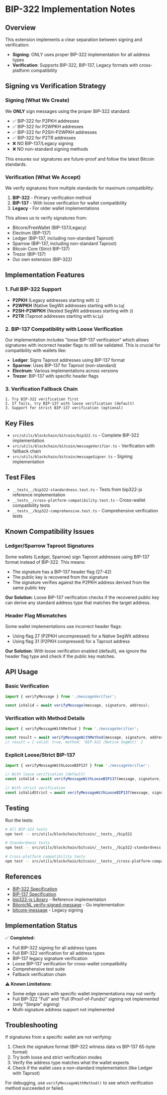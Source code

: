 # BIP-322 Implementation Notes

## Overview
This extension implements a clear separation between signing and verification:
- **Signing**: ONLY uses proper BIP-322 implementation for all address types
- **Verification**: Supports BIP-322, BIP-137, Legacy formats with cross-platform compatibility

## Signing vs Verification Strategy

### Signing (What We Create)
We **ONLY** sign messages using the proper BIP-322 standard:
- ✅ BIP-322 for P2PKH addresses
- ✅ BIP-322 for P2WPKH addresses
- ✅ BIP-322 for P2SH-P2WPKH addresses
- ✅ BIP-322 for P2TR addresses
- ❌ NO BIP-137/Legacy signing
- ❌ NO non-standard signing methods

This ensures our signatures are future-proof and follow the latest Bitcoin standards.

### Verification (What We Accept)
We verify signatures from multiple standards for maximum compatibility:
1. **BIP-322** - Primary verification method
2. **BIP-137** - With loose verification for wallet compatibility
3. **Legacy** - For older wallet implementations

This allows us to verify signatures from:
- Bitcore/FreeWallet (BIP-137/Legacy)
- Electrum (BIP-137)
- Ledger (BIP-137, including non-standard Taproot)
- Sparrow (BIP-137, including non-standard Taproot)
- Bitcoin Core (Strict BIP-137)
- Trezor (BIP-137)
- Our own extension (BIP-322)

## Implementation Features

### 1. Full BIP-322 Support
- **P2PKH** (Legacy addresses starting with `1`)
- **P2WPKH** (Native SegWit addresses starting with `bc1q`)
- **P2SH-P2WPKH** (Nested SegWit addresses starting with `3`)
- **P2TR** (Taproot addresses starting with `bc1p`)

### 2. BIP-137 Compatibility with Loose Verification
Our implementation includes "loose BIP-137 verification" which allows signatures with incorrect header flags to still be validated. This is crucial for compatibility with wallets like:
- **Ledger**: Signs Taproot addresses using BIP-137 format
- **Sparrow**: Uses BIP-137 for Taproot (non-standard)
- **Electrum**: Various implementations across versions
- **Trezor**: BIP-137 with specific header flags

### 3. Verification Fallback Chain
```
1. Try BIP-322 verification first
2. If fails, try BIP-137 with loose verification (default)
3. Support for strict BIP-137 verification (optional)
```

## Key Files

- `src/utils/blockchain/bitcoin/bip322.ts` - Complete BIP-322 implementation
- `src/utils/blockchain/bitcoin/messageVerifier.ts` - Verification with fallback chain
- `src/utils/blockchain/bitcoin/messageSigner.ts` - Signing implementation

## Test Files

- `__tests__/bip322-standardness.test.ts` - Tests from bip322-js reference implementation
- `__tests__/cross-platform-compatibility.test.ts` - Cross-wallet compatibility tests
- `__tests__/bip322-comprehensive.test.ts` - Comprehensive verification tests

## Known Compatibility Issues

### Ledger/Sparrow Taproot Signatures
Some wallets (Ledger, Sparrow) sign Taproot addresses using BIP-137 format instead of BIP-322. This means:
- The signature has a BIP-137 header flag (27-42)
- The public key is recovered from the signature
- The signature verifies against the P2PKH address derived from the same public key

**Our Solution**: Loose BIP-137 verification checks if the recovered public key can derive any standard address type that matches the target address.

### Header Flag Mismatches
Some wallet implementations use incorrect header flags:
- Using flag 27 (P2PKH uncompressed) for a Native SegWit address
- Using flag 31 (P2PKH compressed) for a Taproot address

**Our Solution**: With loose verification enabled (default), we ignore the header flag type and check if the public key matches.

## API Usage

### Basic Verification
```typescript
import { verifyMessage } from './messageVerifier';

const isValid = await verifyMessage(message, signature, address);
```

### Verification with Method Details
```typescript
import { verifyMessageWithMethod } from './messageVerifier';

const result = await verifyMessageWithMethod(message, signature, address);
// result = { valid: true, method: 'BIP-322 (Native SegWit)' }
```

### Explicit Loose/Strict BIP-137
```typescript
import { verifyMessageWithLooseBIP137 } from './messageVerifier';

// With loose verification (default)
const isValid = await verifyMessageWithLooseBIP137(message, signature, address, true);

// With strict verification
const isValidStrict = await verifyMessageWithLooseBIP137(message, signature, address, false);
```

## Testing

Run the tests:
```bash
# All BIP-322 tests
npm test -- src/utils/blockchain/bitcoin/__tests__/bip322

# Standardness tests
npm test -- src/utils/blockchain/bitcoin/__tests__/bip322-standardness.test.ts

# Cross-platform compatibility tests
npm test -- src/utils/blockchain/bitcoin/__tests__/cross-platform-compatibility.test.ts
```

## References

- [BIP-322 Specification](https://github.com/bitcoin/bips/blob/master/bip-0322.mediawiki)
- [BIP-137 Specification](https://github.com/bitcoin/bips/blob/master/bip-0137.mediawiki)
- [bip322-js Library](https://github.com/ACken2/bip322-js) - Reference implementation
- [BitonicNL verify-signed-message](https://github.com/BitonicNL/verify-signed-message) - Go implementation
- [bitcore-message](https://github.com/bitpay/bitcore-message) - Legacy signing

## Implementation Status

✅ **Completed:**
- Full BIP-322 signing for all address types
- Full BIP-322 verification for all address types
- BIP-137 legacy signature verification
- Loose BIP-137 verification for cross-wallet compatibility
- Comprehensive test suite
- Fallback verification chain

⚠️ **Known Limitations:**
- Some edge cases with specific wallet implementations may not verify
- Full BIP-322 "Full" and "Full (Proof-of-Funds)" signing not implemented (only "Simple" signing)
- Multi-signature address support not implemented

## Troubleshooting

If signatures from a specific wallet are not verifying:

1. Check the signature format (BIP-322 witness data vs BIP-137 65-byte format)
2. Try both loose and strict verification modes
3. Verify the address type matches what the wallet expects
4. Check if the wallet uses a non-standard implementation (like Ledger with Taproot)

For debugging, use `verifyMessageWithMethod()` to see which verification method succeeded or failed.